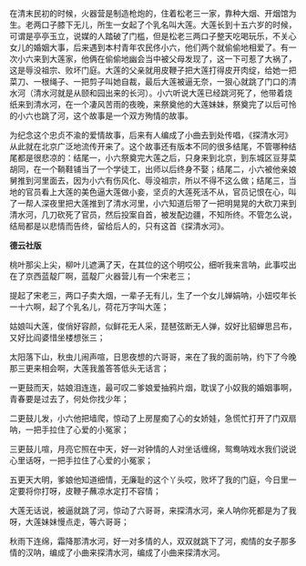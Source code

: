 
在清末民初的时候，火器营是制造枪炮的，住着松老三一家，靠种大烟、开烟馆为生。老两口子膝下无儿，所生一女起了个乳名叫大莲。大莲长到十五六岁的时候，可谓是亭亭玉立，说媒的人踏破了门槛，但是松老三两口子整天吃喝玩乐，不关心女儿的婚姻大事，后来遇到本村青年农民佟小六，他们两个就偷偷地相爱了。有一次小六来到大莲家，他俩在偷偷地幽会当中被父母发现了，这一下可惹了大祸了，这是辱没祖宗、败坏门庭。大莲的父亲就用皮鞭子把大莲打得皮开肉绽，给她一把菜刀、一根绳子、一把剪子叫她自裁，最后大莲被逼无奈，一狠心就跳了门口的清水河（清水河就是从颐和园出来的长河）。小六听说大莲已经跳河死了，他带着烧纸来到清水河，在一个凄风苦雨的夜晚，来祭奠他的大莲妹妹，祭奠完了以后可怜的小六也跳了河，这个故事是一个双方殉情的故事。

为纪念这个忠贞不渝的爱情故事，后来有人编成了小曲去到处传唱，《探清水河》从此就在北京广泛地流传开来了。这个故事还有版本不同的很多结尾，不管哪种结尾都是很悲凉的：结尾一，小六祭奠完大莲之后，只身来到北京，到东城区豆芽菜胡同，在一个鞝鞋铺当了一个学徒工，出师以后终身不娶；结尾二，小六被他亲娘舅推到河里面去，因为小六有伤风化、辱没祖宗，所以不得不这么做；结尾三，当地的官员看上大莲的美色逼大莲做小妾，坚贞的大莲死活不从，官员记恨在心，叫了一帮人深夜里把大莲推到了清水河里，小六知道后带了一把明晃晃的大砍刀来到清水河，几刀砍死了官员，然后投案自首，被发配边疆，不知所终。不管怎么说，结局都是以悲情而告终，留给后人的，只有这首《探清水河》。

**德云社版**

桃叶那尖上尖，柳叶儿遮满了天，在其位的这个明哎公，细听我来言呐，此事哎出在了京西蓝靛厂啊，蓝靛厂火器营儿有一个宋老三；

提起了宋老三，两口子卖大烟，一辈子无有儿，生了一个女儿婵娟呐，小妞哎年长一十六啊，起了个乳名儿，荷花万字叫大莲；

姑娘叫大莲，俊俏好容颜，似鲜花无人采，琵琶弦断无人弹，奴好比貂蝉思吕布，又好比阎婆惜坐楼想张三；

太阳落下山，秋虫儿闹声喧，日思夜想的六哥哥，来在了我的面前呐，约下了今晚那三更来相会啊，大莲我羞答答低头无话言；

一更鼓而天，姑娘泪连连，最可叹二爹娘爱抽鸦片烟，耽误了小奴我的婚姻事啊，青春要是过去了，何处你找少年；

二更鼓儿发，小六他把墙爬，惊动了上房屋痴了心的女娇娃，急慌忙打开了门双扇呐，一把手拉住了心爱的小冤家；

三更鼓儿喧，月亮它照在中天，好一对钟情的人对坐话缠绵，鸳鸯呐戏水我们说说心里话呀，一把手拉住了心爱的小冤家；

五更天大明，爹娘他知道细情，无廉耻的这个丫头哎，败坏了我的门庭，今日里一定要将你打呀，皮鞭子蘸凉水定打不容情；

大莲无话说，被逼就跳了河，惊动了六哥哥，来探清水河，亲人呐你死都是为了我呀，大莲妹妹慢点走，等六哥哥；

秋雨下连绵，霜降那清水河，好一对多情的人，双双就跳下了河，痴情的女子那多情的汉呐，编成了小曲来探清水河，编成了小曲来探清水河。
